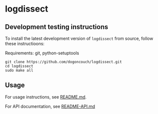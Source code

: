 # logdissect
## Development testing instructions
To install the latest development version of `` logdissect `` from source, follow these instructioons:

Requirements: git, python-setuptools

    git clone https://github.com/dogoncouch/logdissect.git
    cd logdissect
    sudo make all

## Usage
For usage instructions, see [README.md](README.md).

For API documentation, see [README-API.md](README-API.md)
